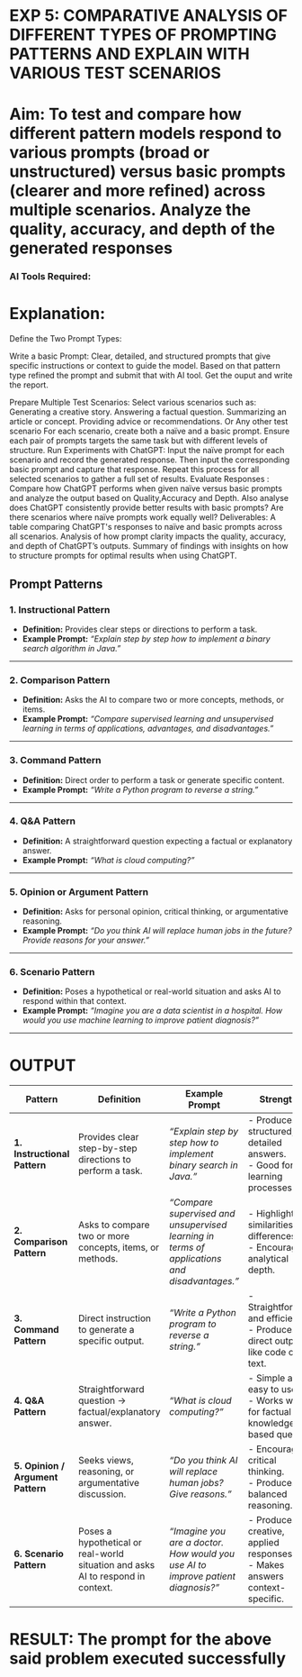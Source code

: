

# EXP 5: COMPARATIVE ANALYSIS OF DIFFERENT TYPES OF PROMPTING PATTERNS AND EXPLAIN WITH VARIOUS TEST SCENARIOS

# Aim: To test and compare how different pattern models respond to various prompts (broad or unstructured) versus basic prompts (clearer and more refined) across multiple scenarios.  Analyze the quality, accuracy, and depth of the generated responses 

### AI Tools Required: 

# Explanation: 
Define the Two Prompt Types:

Write a basic Prompt: Clear, detailed, and structured prompts that give specific instructions or context to guide the model.
Based on that pattern type refined the prompt and submit that with AI tool.
Get the ouput and write the report.

Prepare Multiple Test Scenarios:
Select various scenarios such as:
Generating a creative story.
Answering a factual question.
Summarizing an article or concept.
Providing advice or recommendations.
Or Any other test scenario
For each scenario, create both a naïve and a basic prompt. Ensure each pair of prompts targets the same task but with different levels of structure.
Run Experiments with ChatGPT:
Input the naïve prompt for each scenario and record the generated response.
Then input the corresponding basic prompt and capture that response.
Repeat this process for all selected scenarios to gather a full set of results.
Evaluate Responses : 
	Compare how ChatGPT performs when given naïve versus basic prompts and analyze the output based on Quality,Accuracy and Depth. Also analyse does ChatGPT consistently provide better results with basic prompts? Are there scenarios where naïve prompts work equally well?
Deliverables:
A table comparing ChatGPT's responses to naïve and basic prompts across all scenarios.
Analysis of how prompt clarity impacts the quality, accuracy, and depth of ChatGPT’s outputs.
Summary of findings with insights on how to structure prompts for optimal results when using ChatGPT.


## **Prompt Patterns**

### **1. Instructional Pattern**

* **Definition:** Provides clear steps or directions to perform a task.
* **Example Prompt:**
  *“Explain step by step how to implement a binary search algorithm in Java.”*

---

### **2. Comparison Pattern**

* **Definition:** Asks the AI to compare two or more concepts, methods, or items.
* **Example Prompt:**
  *“Compare supervised learning and unsupervised learning in terms of applications, advantages, and disadvantages.”*

---

### **3. Command Pattern**

* **Definition:** Direct order to perform a task or generate specific content.
* **Example Prompt:**
  *“Write a Python program to reverse a string.”*

---

### **4. Q\&A Pattern**

* **Definition:** A straightforward question expecting a factual or explanatory answer.
* **Example Prompt:**
  *“What is cloud computing?”*

---

### **5. Opinion or Argument Pattern**

* **Definition:** Asks for personal opinion, critical thinking, or argumentative reasoning.
* **Example Prompt:**
  *“Do you think AI will replace human jobs in the future? Provide reasons for your answer.”*

---

### **6. Scenario Pattern**

* **Definition:** Poses a hypothetical or real-world situation and asks AI to respond within that context.
* **Example Prompt:**
  *“Imagine you are a data scientist in a hospital. How would you use machine learning to improve patient diagnosis?”*

---

# OUTPUT
| **Pattern**                       | **Definition**                                                                  | **Example Prompt**                                                                           | **Strengths**                                                                       | **Weaknesses**                                                                             | **Best Use Case**                                         |
| --------------------------------- | ------------------------------------------------------------------------------- | -------------------------------------------------------------------------------------------- | ----------------------------------------------------------------------------------- | ------------------------------------------------------------------------------------------ | --------------------------------------------------------- |
| **1. Instructional Pattern**      | Provides clear step-by-step directions to perform a task.                       | *“Explain step by step how to implement binary search in Java.”*                             | - Produces structured, detailed answers. <br> - Good for learning processes.        | - May become too lengthy. <br> - Overly dependent on clarity of instruction.               | Tutorials, algorithms, coding help, “how-to” guides.      |
| **2. Comparison Pattern**         | Asks to compare two or more concepts, items, or methods.                        | *“Compare supervised and unsupervised learning in terms of applications and disadvantages.”* | - Highlights similarities & differences. <br> - Encourages analytical depth.        | - May become biased if prompt isn’t balanced. <br> - Sometimes misses neutral perspective. | Decision-making, study notes, academic analysis.          |
| **3. Command Pattern**            | Direct instruction to generate a specific output.                               | *“Write a Python program to reverse a string.”*                                              | - Straightforward and efficient. <br> - Produces direct output like code or text.   | - Limited creativity. <br> - Quality depends on specificity of the command.                | Code generation, document drafts, quick tasks.            |
| **4. Q\&A Pattern**               | Straightforward question → factual/explanatory answer.                          | *“What is cloud computing?”*                                                                 | - Simple and easy to use. <br> - Works well for factual or knowledge-based queries. | - Responses may lack depth. <br> - Not good for complex/creative queries.                  | Quick facts, definitions, direct answers.                 |
| **5. Opinion / Argument Pattern** | Seeks views, reasoning, or argumentative discussion.                            | *“Do you think AI will replace human jobs? Give reasons.”*                                   | - Encourages critical thinking. <br> - Produces balanced reasoning.                 | - Can be subjective. <br> - May lack strong evidence unless specified.                     | Debates, essays, personal reflections.                    |
| **6. Scenario Pattern**           | Poses a hypothetical or real-world situation and asks AI to respond in context. | *“Imagine you are a doctor. How would you use AI to improve patient diagnosis?”*             | - Produces creative, applied responses. <br> - Makes answers context-specific.      | - Sometimes too imaginative. <br> - May ignore technical accuracy if not guided.           | Case studies, role-play, applied learning, brainstorming. |

# RESULT: The prompt for the above said problem executed successfully
